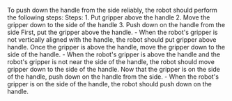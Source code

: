 To push down the handle from the side reliably, the robot should perform the following steps:
    Steps:  1. Put gripper above the handle  2. Move the gripper down to the side of the handle  3. Push down on the handle from the side
    First, put the gripper above the handle.
    - When the robot's gripper is not vertically aligned with the handle, the robot should put gripper above handle.
    Once the gripper is above the handle, move the gripper down to the side of the handle.
    - When the robot's gripper is above the handle and the robot's gripper is not near the side of the handle, the robot should move gripper down to the side of the handle.
    Now that the gripper is on the side of the handle, push down on the handle from the side.
    - When the robot's gripper is on the side of the handle, the robot should push down on the handle.